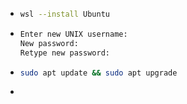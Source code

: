 - ```Bash
  wsl --install Ubuntu
  ```
- ```Bash
  Enter new UNIX username:
  New password:
  Retype new password:
  ```
- ```Bash
  sudo apt update && sudo apt upgrade
  ```
-